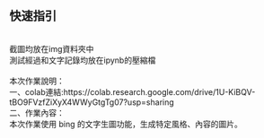## 快速指引
<br>
截圖均放在img資料夾中
<br>
測試經過和文字記錄均放在ipynb的壓縮檔
<br>
<br>
本次作業說明：
<br>
一、colab連結:https://colab.research.google.com/drive/1U-KiBQV-tBO9FVzfZiXyX4WWyGtgTg07?usp=sharing
<br>
二、作業內容：
<br>
本次作業使用 bing 的文字生圖功能，生成特定風格、內容的圖片。

